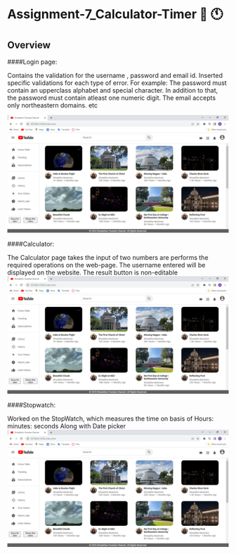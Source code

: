 # Assignment-7_Calculator-Timer 🔢 🕚

## Overview

####Login page:

Contains the validation for the username , password and email id.
Inserted specific validations for each type of error. 
For example: The password must contain an upperclass alphabet and special character.
In addition to that, the password must contain atleast one numeric digit.
The email accepts only northeastern domains. etc

![Overview](https://github.com/ShraddhaMeshram/Shraddha-s-Youtube-Channel/blob/main/README%20Images/1.%20Overview.PNG)

####Calculator: 

The Calculator page takes the input of two numbers are performs the required operations on the web-page.
The username entered will be displayed on the website. 
The result button is non-editable
![Overview](https://github.com/ShraddhaMeshram/Shraddha-s-Youtube-Channel/blob/main/README%20Images/1.%20Overview.PNG)

####Stopwatch:

Worked on the StopWatch, which measures the time on basis of Hours: minutes: seconds
Along with Date picker
![Overview](https://github.com/ShraddhaMeshram/Shraddha-s-Youtube-Channel/blob/main/README%20Images/1.%20Overview.PNG)
